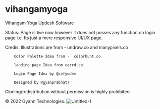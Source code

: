 # vihangamyoga
Vihangam Yoga Updesh Software

Status: Page is live now however it does not posses any function on login page i.e. Its just a mere responsive UI/UX page.

Credis: Illustrations are from - undraw.co and manypixels.co

        Color Palette Idea from -  colorhunt.co
        
        landing page Idea from carrd.co
        
        Login Page Idea by @sefyudem
        
        Designed by @gyanprabhat7



Cloning/redistribution without permission is highly prohibited

© 2022 Gyann Technologies.
![Untitled-1](https://user-images.githubusercontent.com/75989086/206421633-19886e07-afba-4d9b-905a-df0d28022b8e.png)

